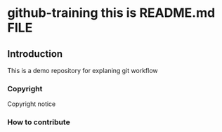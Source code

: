 # github-training this is README.md FILE

## Introduction
This is a demo repository for explaning git workflow

### Copyright
Copyright notice

### How to contribute

